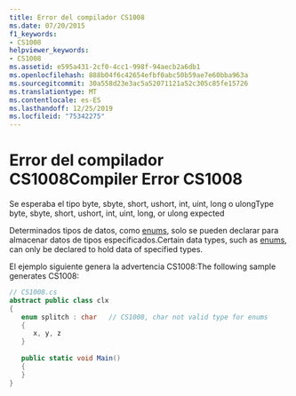 ```yaml
---
title: Error del compilador CS1008
ms.date: 07/20/2015
f1_keywords:
- CS1008
helpviewer_keywords:
- CS1008
ms.assetid: e595a431-2cf0-4cc1-998f-94aecb2a6db1
ms.openlocfilehash: 888b04f6c42654efbf0abc50b59ae7e60bba963a
ms.sourcegitcommit: 30a558d23e3ac5a52071121a52c305c85fe15726
ms.translationtype: MT
ms.contentlocale: es-ES
ms.lasthandoff: 12/25/2019
ms.locfileid: "75342275"
---
```

# <a name="compiler-error-cs1008"></a><span data-ttu-id="b6a8b-102">Error del compilador CS1008</span><span class="sxs-lookup"><span data-stu-id="b6a8b-102">Compiler Error CS1008</span></span>
<span data-ttu-id="b6a8b-103">Se esperaba el tipo byte, sbyte, short, ushort, int, uint, long o ulong</span><span class="sxs-lookup"><span data-stu-id="b6a8b-103">Type byte, sbyte, short, ushort, int, uint, long, or ulong expected</span></span>  
  
 <span data-ttu-id="b6a8b-104">Determinados tipos de datos, como [enums](../language-reference/builtin-types/enum.md), solo se pueden declarar para almacenar datos de tipos especificados.</span><span class="sxs-lookup"><span data-stu-id="b6a8b-104">Certain data types, such as [enums](../language-reference/builtin-types/enum.md), can only be declared to hold data of specified types.</span></span>  
  
 <span data-ttu-id="b6a8b-105">El ejemplo siguiente genera la advertencia CS1008:</span><span class="sxs-lookup"><span data-stu-id="b6a8b-105">The following sample generates CS1008:</span></span>  
  
```csharp  
// CS1008.cs  
abstract public class clx  
{  
   enum splitch : char   // CS1008, char not valid type for enums  
   {  
      x, y, z  
   }  
  
   public static void Main()  
   {  
   }  
}  
```
